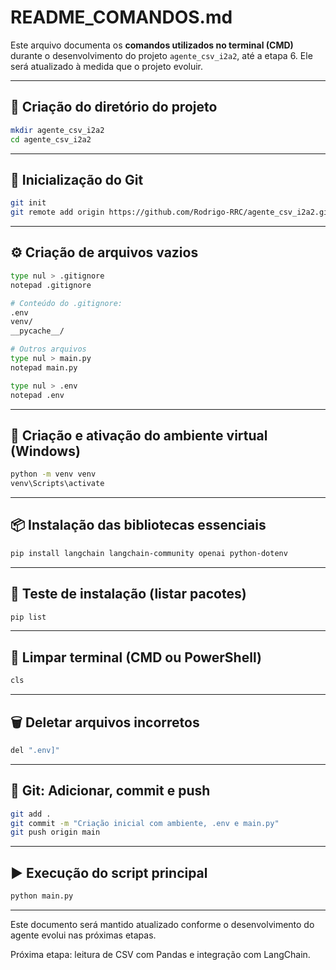 # README\_COMANDOS.md

Este arquivo documenta os **comandos utilizados no terminal (CMD)** durante o desenvolvimento do projeto `agente_csv_i2a2`, até a etapa 6. Ele será atualizado à medida que o projeto evoluir.

---

## 📁 Criação do diretório do projeto

```bash
mkdir agente_csv_i2a2
cd agente_csv_i2a2
```

---

## 🧪 Inicialização do Git

```bash
git init
git remote add origin https://github.com/Rodrigo-RRC/agente_csv_i2a2.git
```

---

## ⚙️ Criação de arquivos vazios

```bash
type nul > .gitignore
notepad .gitignore

# Conteúdo do .gitignore:
.env
venv/
__pycache__/

# Outros arquivos
type nul > main.py
notepad main.py

type nul > .env
notepad .env
```

---

## 🐍 Criação e ativação do ambiente virtual (Windows)

```bash
python -m venv venv
venv\Scripts\activate
```

---

## 📦 Instalação das bibliotecas essenciais

```bash
pip install langchain langchain-community openai python-dotenv
```

---

## 🧪 Teste de instalação (listar pacotes)

```bash
pip list
```

---

## 🧹 Limpar terminal (CMD ou PowerShell)

```bash
cls
```

---

## 🗑️ Deletar arquivos incorretos

```bash
del ".env]"
```

---

## 🧾 Git: Adicionar, commit e push

```bash
git add .
git commit -m "Criação inicial com ambiente, .env e main.py"
git push origin main
```

---

## ▶️ Execução do script principal

```bash
python main.py
```

---

Este documento será mantido atualizado conforme o desenvolvimento do agente evolui nas próximas etapas.

Próxima etapa: leitura de CSV com Pandas e integração com LangChain.
